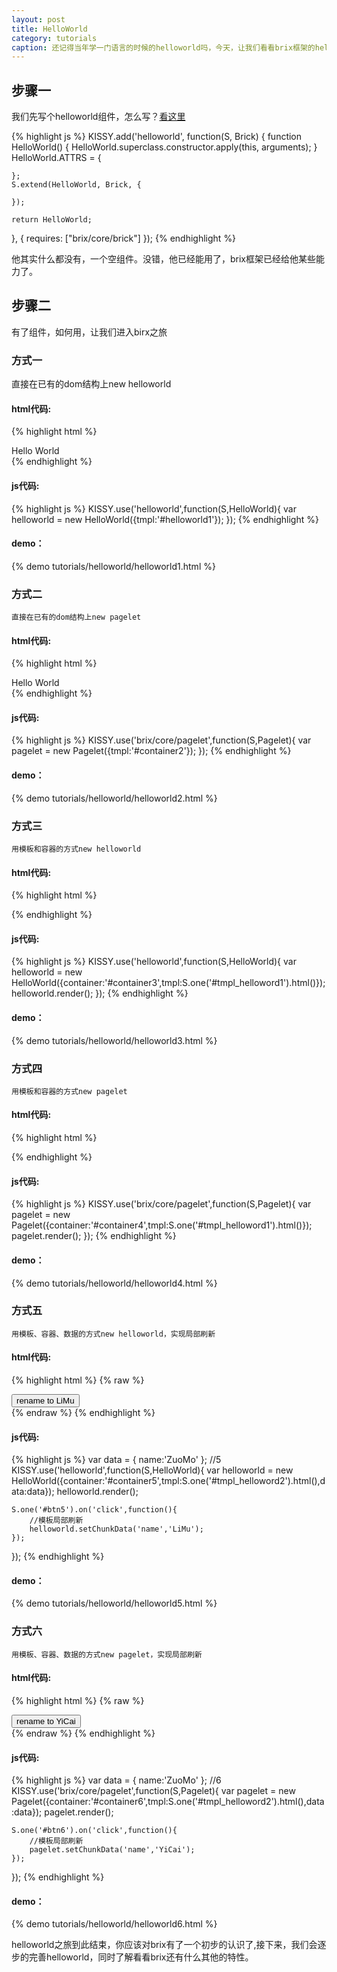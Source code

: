 ```yaml
---
layout: post
title: HelloWorld
category: tutorials
caption: 还记得当年学一门语言的时候的helloworld吗，今天，让我们看看brix框架的helloworld吧。
---
```



## 步骤一

我们先写个helloworld组件，怎么写？[看这里](/brix/meta/gallery)

{% highlight js %}
KISSY.add('helloworld', function(S, Brick) {
    function HelloWorld() {
        HelloWorld.superclass.constructor.apply(this, arguments);
    }
    HelloWorld.ATTRS = {

    };
    S.extend(HelloWorld, Brick, {

    });

    return HelloWorld;
}, {
    requires: ["brix/core/brick"]
});
{% endhighlight %}

他其实什么都没有，一个空组件。没错，他已经能用了，brix框架已经给他某些能力了。

## 步骤二

有了组件，如何用，让我们进入birx之旅

### 方式一

直接在已有的dom结构上new helloworld

#### html代码:

{% highlight html %}
<div id="helloworld1">
    <span>Hello <span>World</span></span>
</div>
{% endhighlight %}

#### js代码:

{% highlight js %}
KISSY.use('helloworld',function(S,HelloWorld){
    var helloworld = new HelloWorld({tmpl:'#helloworld1'});
});
{% endhighlight %}

#### demo：

{% demo tutorials/helloworld/helloworld1.html %}

### 方式二

    直接在已有的dom结构上new pagelet

#### html代码:

{% highlight html %}
<div id="container2">
    <div id="helloworld2" bx-brick="helloworld" path="helloworld">
        <span>Hello <span>World</span></span>
    </div>
</div>
{% endhighlight %}

#### js代码:

{% highlight js %}
KISSY.use('brix/core/pagelet',function(S,Pagelet){
    var pagelet = new Pagelet({tmpl:'#container2'});
});
{% endhighlight %}

#### demo：

{% demo tutorials/helloworld/helloworld2.html %}

### 方式三

    用模板和容器的方式new helloworld

#### html代码:

{% highlight html %}
<div id="container3">
</div>
<script type="text/template" id="tmpl_helloword1">
    <div>
        <span>Hello <span>World</span></span>
    </div>
</script>
{% endhighlight %}

#### js代码:

{% highlight js %}
KISSY.use('helloworld',function(S,HelloWorld){
    var helloworld = new HelloWorld({container:'#container3',tmpl:S.one('#tmpl_helloword1').html()});
    helloworld.render();
});
{% endhighlight %}

#### demo：

{% demo tutorials/helloworld/helloworld3.html %}

### 方式四

    用模板和容器的方式new pagelet

#### html代码:

{% highlight html %}
<div id="container4">
</div>
<script type="text/template" id="tmpl_helloword1">
    <div bx-brick="helloworld" path="helloworld">
        <span>Hello <span>World</span></span>
    </div>
</script>
{% endhighlight %}

#### js代码:

{% highlight js %}
KISSY.use('brix/core/pagelet',function(S,Pagelet){
    var pagelet = new Pagelet({container:'#container4',tmpl:S.one('#tmpl_helloword1').html()});
    pagelet.render();
});
{% endhighlight %}

#### demo：

{% demo tutorials/helloworld/helloworld4.html %}


### 方式五

    用模板、容器、数据的方式new helloworld，实现局部刷新

#### html代码:

{% highlight html %}
{% raw %}
<div id="container5">
    <button id="btn5" class="btn btn-taobao btn-size30">
        rename to LiMu
    </button>
</div>
<script type="text/template" id="tmpl_helloword2">
    <div bx-brick="helloworld">
        <span>Hello 
            <span bx-tmpl="helloworld" bx-datakey="name">{{name}}</span>
        </span>
    </div>
</script>
{% endraw %}
{% endhighlight %}

#### js代码:

{% highlight js %}
var data = {
    name:'ZuoMo'
};
//5
KISSY.use('helloworld',function(S,HelloWorld){
    var helloworld = new HelloWorld({container:'#container5',tmpl:S.one('#tmpl_helloword2').html(),data:data});
    helloworld.render();

    S.one('#btn5').on('click',function(){
        //模板局部刷新
        helloworld.setChunkData('name','LiMu');
    });
});
{% endhighlight %}

#### demo：

{% demo tutorials/helloworld/helloworld5.html %}

### 方式六

    用模板、容器、数据的方式new pagelet，实现局部刷新

#### html代码:

{% highlight html %}
{% raw %}
<div id="container6">
    <button id="btn6" class="btn btn-taobao btn-size30">
        rename to YiCai
    </button>
</div>
<script type="text/template" id="tmpl_helloword2">
    <div bx-brick="helloworld" path="helloworld">
        <span>Hello 
            <span bx-tmpl="helloworld" bx-datakey="name">{{name}}</span>
        </span>
    </div>
</script>
{% endraw %}
{% endhighlight %}

#### js代码:

{% highlight js %}
var data = {
    name:'ZuoMo'
};
//6
KISSY.use('brix/core/pagelet',function(S,Pagelet){
    var pagelet = new Pagelet({container:'#container6',tmpl:S.one('#tmpl_helloword2').html(),data:data});
    pagelet.render();

    S.one('#btn6').on('click',function(){
        //模板局部刷新
        pagelet.setChunkData('name','YiCai');
    });
});
{% endhighlight %}

#### demo：

{% demo tutorials/helloworld/helloworld6.html %}


helloworld之旅到此结束，你应该对brix有了一个初步的认识了,接下来，我们会逐步的完善helloworld，同时了解看看brix还有什么其他的特性。





